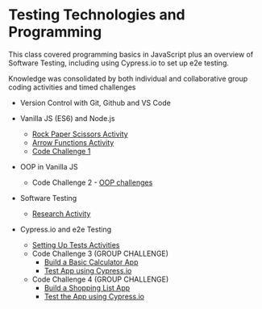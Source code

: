 # Testing Technologies and Programming
This class covered programming basics in JavaScript plus an overview of Software Testing, including using Cypress.io to set up e2e testing.

Knowledge was consolidated by both individual and collaborative group coding activities and timed challenges

* Version Control with Git, Github and VS Code
* Vanilla JS (ES6) and Node.js
    * [Rock Paper Scissors Activity](/Rock_Paper_Scissors)
    * [Arrow Functions Activity](/arrow-functions_tasks)
    * [Code Challenge 1](/Code_Challenge_1)
* OOP in Vanilla JS
    * Code Challenge 2 - [OOP challenges](/OOP_Tasks)

 
* Software Testing
    * [Research Activity](/Software%20Testing%20Activity.docx)
* Cypress.io and e2e Testing
    * [Setting Up Tests Activities](/Cypress/Cypress-Test)
    * Code Challenge 3 (GROUP CHALLENGE)
        * [Build a Basic Calculator App](/Calculator_Project_Team_1(copy))
        * [Test App using Cypress.io](/Calculator_Project_Team_1(copy)/cypress/e2e)
    * Code Challenge 4 (GROUP CHALLENGE)
        * [Build a Shopping List App](/Shopping_List_App)
        * [Test the App using Cypress.io](Shopping_List_App/shopping_list.cy.js)


    
    
